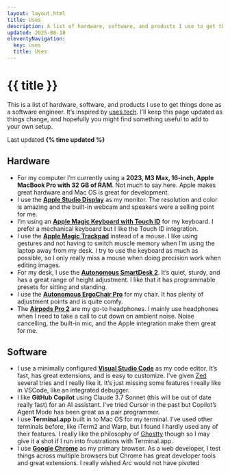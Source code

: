 ```yaml
---
layout: layout.html
title: Uses
description: A list of hardware, software, and products I use to get things done as a software engineer.
updated: 2025-08-18
eleventyNavigation:
  key: uses
  title: Uses
---
```


# {{ title }}

This is a list of hardware, software, and products I use to get things done as a software engineer. It’s inspired by [uses.tech](https://uses.tech). I’ll keep this page updated as things change, and hopefully you might find something useful to add to your own setup.

Last updated **{% time updated %}**

## Hardware

- For my computer I’m currently using a **2023, M3 Max, 16-inch, Apple MacBook Pro with 32 GB of RAM**. Not much to say here. Apple makes great hardware and Mac OS is great for development.
- I use the **[Apple Studio Display](https://www.apple.com/shop/buy-mac/apple-studio-display)** as my monitor. The resolution and color is amazing and the built-in webcam and speakers were a selling point for me.
- I’m using an **[Apple Magic Keyboard with Touch ID](https://www.apple.com/shop/product/MXCK3LL/A/magic-keyboard-with-touch-id-for-mac-models-with-apple-silicon-usb-c-us-english)** for my keyboard. I prefer a mechanical keyboard but I like the Touch ID integration.
- I use the **[Apple Magic Trackpad](https://www.apple.com/shop/product/MXK93AM/A/magic-trackpad-usb%E2%80%91c-white-multi-touch-surface)** instead of a mouse. I like using gestures and not having to switch muscle memory when I’m using the laptop away from my desk. I try to use the keyboard as much as possible, so I only really miss a mouse when doing precision work when editing images.
- For my desk, I use the **[Autonomous SmartDesk 2](https://www.autonomous.ai/standing-desks/autonomous-desk-eureka)**. It’s quiet, sturdy, and has a great range of height adjustment. I like that it has programmable presets for sitting and standing.
- I use the **[Autonomous ErgoChair Pro](https://www.autonomous.ai/office-chairs/ergonomic-chair)** for my chair. It has plenty of adjustment points and is quite comfy.
- The **[Airpods Pro 2](https://www.apple.com/airpods-pro)** are my go-to headphones. I mainly use headphones when I need to take a call to cut down on ambient noise. Noise cancelling, the built-in mic, and the Apple integration make them great for me.

## Software

- I use a minimally configured **[Visual Studio Code](https://code.visualstudio.com/)** as my code editor. It’s fast, has great extensions, and is easy to customize. I’ve given [Zed](https://zed.dev/) several tries and I really like it. It’s just missing some features I really like in VSCode, like an integrated debugger.
- I like **GitHub Copilot** using Claude 3.7 Sonnet (this will be out of date really fast) for an AI assistant. I’ve tried Cursor in the past but Copilot’s Agent Mode has been great as a pair programmer.
- I use **Terminal.app** built in to Mac OS for my terminal. I’ve used other terminals before, like iTerm2 and Warp, but I found I hardly used any of their features. I really like the philosophy of [Ghostty](https://ghostty.org/) though so I may give it a shot if I run into frustrations with Terminal.app.
- I use **[Google Chrome](https://google.com/chrome)** as my primary browser. As a web developer, I test things across multiple browsers but Chrome has great developer tools and great extensions. I really wished Arc would not have pivoted
